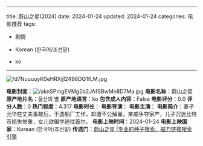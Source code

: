 
---
title: 蔚山之星(2024)
date: 2024-01-24
updated: 2024-01-24
categories: 电影推荐
tags:

- 剧情

- Korean (한국어/조선말)
- ko
---

<img src="https://image.tmdb.org/t/p/original/d7NuuuuyK0eHRXijI2496DQ1fLM.jpg" alt="/d7NuuuuyK0eHRXijI2496DQ1fLM.jpg" title="/d7NuuuuyK0eHRXijI2496DQ1fLM.jpg">

**电影封面**：<img src="https://image.tmdb.org/t/p/w200/aknSPmgEVMg2b2JAfSBwMn8D7Ma.jpg" alt="/aknSPmgEVMg2b2JAfSBwMn8D7Ma.jpg" title="/aknSPmgEVMg2b2JAfSBwMn8D7Ma.jpg">
**电影名称**：蔚山之星
**原产地片名**：울산의 별
**原产地语言**：ko
**包含成人内容**：False
**电影评分**：0.0
**评分人数**：0
**热门程度**：4.317
**电影时长**：
**电影导演**：
**电影主演**：
**电影简介**：妻子允华在丈夫事故后，于造船厂工作，却遭不公解雇。亲戚争夺家产，儿子沉迷比特币损失惨重，女儿欲辍学逃往首尔。
**电影上映时间**：2024-01-24
**电影上映国家**：Korean (한국어/조선말)
**传送门**：[蔚山之星 |专业的种子搜索、磁力链接搜索引擎](https://movie.amd794.com:2083/?search=%EC%9A%B8%EC%82%B0%EC%9D%98%20%EB%B3%84&ordering=&mode=match_phrase&page_size=10&page=1)

